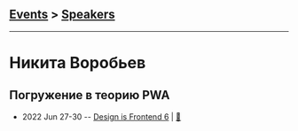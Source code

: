 ## [Events](../README.md) > [Speakers](../speakers.md)
---

# Никита Воробьев

## Погружение в теорию PWA
- 2022 Jun 27-30 -- [Design is Frontend 6](https://youtu.be/5wE7uSu9X9A)  | [:notebook:](https://drive.google.com/file/d/1QWVydIlf4b7n2JQtU7z-dJ4lGbpitqDs/view)  
